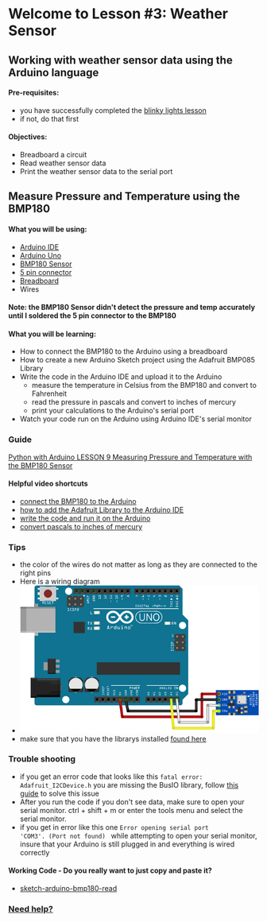 
# Welcome to Lesson #3: Weather Sensor

## Working with weather sensor data using the Arduino language

#### Pre-requisites:
- you have successfully completed the [blinky lights lesson](https://github.com/StateFarm-STEM/pyinthesky/tree/main/lesson2#welcome-to-lesson-2)
- if not, do that first

#### Objectives:
- Breadboard a circuit
- Read weather sensor data
- Print the weather sensor data to the serial port

## Measure Pressure and Temperature using the BMP180

#### What you will be using:
- [Arduino IDE](https://github.com/StateFarm-STEM/pyinthesky/blob/main/lesson4/screenshots/arduino-ide.png)
- [Arduino Uno](https://github.com/StateFarm-STEM/pyinthesky/blob/main/lesson4/screenshots/arduino-uno-r3.png)
- [BMP180 Sensor](https://github.com/StateFarm-STEM/pyinthesky/blob/main/lesson4/screenshots/bmp180.png)
- [5 pin connector](https://github.com/StateFarm-STEM/pyinthesky/blob/main/lesson4/screenshots/5-pin-connector.png)
- [Breadboard](https://github.com/StateFarm-STEM/pyinthesky/blob/main/lesson4/screenshots/breadboard.png)
- Wires

#### Note: the BMP180 Sensor didn't detect the pressure and temp accurately until I soldered the 5 pin connector to the BMP180<br>

#### What you will be learning:
- How to connect the BMP180 to the Arduino using a breadboard
- How to create a new Arduino Sketch project using the Adafruit BMP085 Library
- Write the code in the Arduino IDE and upload it to the Arduino
  - measure the temperature in Celsius from the BMP180 and convert to Fahrenheit
  - read the pressure in pascals and convert to inches of mercury
  - print your calculations to the Arduino's serial port
- Watch your code run on the Arduino using Arduino IDE's serial monitor

### Guide
[Python with Arduino LESSON 9 Measuring Pressure and Temperature with the BMP180 Sensor](https://toptechboy.com/python-with-arduino-lesson-9-measuring-pressure-and-temperature-with-the-bmp180-sensor/)

#### Helpful video shortcuts
- [connect the BMP180 to the Arduino](https://youtu.be/z9AzZM1-Dns?t=105)
- [how to add the Adafruit Library to the Arduino IDE](https://youtu.be/z9AzZM1-Dns?t=152)
- [write the code and run it on the Arduino](https://youtu.be/z9AzZM1-Dns?t=396)
- [convert pascals to inches of mercury](https://youtu.be/z9AzZM1-Dns?t=985)
### Tips
- the color of the wires do not matter as long as they are connected to the right pins
- Here is a wiring diagram
- ![Here is a wiring diagram](https://github.com/StateFarm-STEM/pyinthesky/blob/lesson-3-continued/lesson3/screenshots/bmpdiagram.png)
- make sure that you have the librarys installed [found here](https://learn.adafruit.com/bmp085/using-the-bmp085)



### Trouble shooting
- if you get an error code that looks like this `fatal error: Adafruit_I2CDevice.h` you are missing the BusIO library, follow [this guide](https://www.chippiko.com/ii2cdevice-no-such-file) to solve this issue
- After you run the code if you don't see data, make sure to open your serial monitor. ctrl + shift + m or enter the tools menu and select the serial monitor. 
- if you get in error like this one <code>Error opening serial port 'COM3'. (Port not found)
</code> while attempting to open your serial monitor, insure that your Arduino is still plugged in and everything is wired correctly

#### Working Code - Do you really want to just copy and paste it?
- [sketch-arduino-bmp180-read](https://github.com/StateFarm-STEM/pyinthesky/blob/main/my-workspace/sketch-arduino-bmp180-read/sketch-arduino-bmp180-read.ino)

### [Need help?](https://github.com/StateFarm-STEM/pyinthesky#need-some-help)